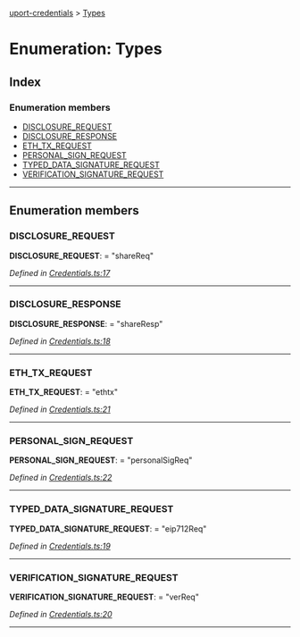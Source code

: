 [uport-credentials](../README.md) > [Types](../enums/types.md)

# Enumeration: Types

## Index

### Enumeration members

* [DISCLOSURE_REQUEST](types.md#disclosure_request)
* [DISCLOSURE_RESPONSE](types.md#disclosure_response)
* [ETH_TX_REQUEST](types.md#eth_tx_request)
* [PERSONAL_SIGN_REQUEST](types.md#personal_sign_request)
* [TYPED_DATA_SIGNATURE_REQUEST](types.md#typed_data_signature_request)
* [VERIFICATION_SIGNATURE_REQUEST](types.md#verification_signature_request)

---

## Enumeration members

<a id="disclosure_request"></a>

###  DISCLOSURE_REQUEST

**DISCLOSURE_REQUEST**:  = "shareReq"

*Defined in [Credentials.ts:17](https://github.com/uport-project/uport-credentials/blob/2b03873/src/Credentials.ts#L17)*

___
<a id="disclosure_response"></a>

###  DISCLOSURE_RESPONSE

**DISCLOSURE_RESPONSE**:  = "shareResp"

*Defined in [Credentials.ts:18](https://github.com/uport-project/uport-credentials/blob/2b03873/src/Credentials.ts#L18)*

___
<a id="eth_tx_request"></a>

###  ETH_TX_REQUEST

**ETH_TX_REQUEST**:  = "ethtx"

*Defined in [Credentials.ts:21](https://github.com/uport-project/uport-credentials/blob/2b03873/src/Credentials.ts#L21)*

___
<a id="personal_sign_request"></a>

###  PERSONAL_SIGN_REQUEST

**PERSONAL_SIGN_REQUEST**:  = "personalSigReq"

*Defined in [Credentials.ts:22](https://github.com/uport-project/uport-credentials/blob/2b03873/src/Credentials.ts#L22)*

___
<a id="typed_data_signature_request"></a>

###  TYPED_DATA_SIGNATURE_REQUEST

**TYPED_DATA_SIGNATURE_REQUEST**:  = "eip712Req"

*Defined in [Credentials.ts:19](https://github.com/uport-project/uport-credentials/blob/2b03873/src/Credentials.ts#L19)*

___
<a id="verification_signature_request"></a>

###  VERIFICATION_SIGNATURE_REQUEST

**VERIFICATION_SIGNATURE_REQUEST**:  = "verReq"

*Defined in [Credentials.ts:20](https://github.com/uport-project/uport-credentials/blob/2b03873/src/Credentials.ts#L20)*

___

